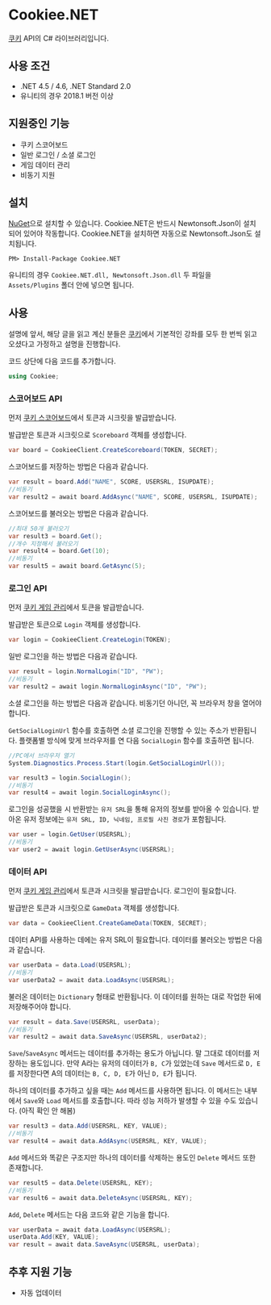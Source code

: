# Cookiee.NET
[쿠키](https://www.cookiee.net/) API의 C# 라이브러리입니다.

## 사용 조건
- .NET 4.5 / 4.6, .NET Standard 2.0
- 유니티의 경우 2018.1 버전 이상

## 지원중인 기능
- 쿠키 스코어보드
- 일반 로그인 / 소셜 로그인
- 게임 데이터 관리
- 비동기 지원

## 설치
[NuGet](https://www.nuget.org/packages/Cookiee.NET/)으로 설치할 수 있습니다. Cookiee.NET은 반드시 Newtonsoft.Json이 설치되어 있어야 작동합니다. Cookiee.NET을 설치하면 자동으로 Newtonsoft.Json도 설치됩니다.
```
PM> Install-Package Cookiee.NET
```

유니티의 경우 `Cookiee.NET.dll, Newtonsoft.Json.dll` 두 파일을 `Assets/Plugins` 폴더 안에 넣으면 됩니다.

## 사용
설명에 앞서, 해당 글을 읽고 계신 분들은 [쿠키](https://www.cookiee.net/)에서 기본적인 강좌를 모두 한 번씩 읽고 오셨다고 가정하고 설명을 진행합니다.

코드 상단에 다음 코드를 추가합니다.
```c#
using Cookiee;
```

### 스코어보드 API
먼저 [쿠키 스코어보드](https://www.cookiee.net/gmscore)에서 토큰과 시크릿을 발급받습니다.

발급받은 토큰과 시크릿으로 `Scoreboard` 객체를 생성합니다.
```c#
var board = CookieeClient.CreateScoreboard(TOKEN, SECRET);
```

스코어보드를 저장하는 방법은 다음과 같습니다.
```c#
var result = board.Add("NAME", SCORE, USERSRL, ISUPDATE);
//비동기
var result2 = await board.AddAsync("NAME", SCORE, USERSRL, ISUPDATE);
```

스코어보드를 불러오는 방법은 다음과 같습니다.
```c#
//최대 50개 불러오기
var result3 = board.Get();
//개수 지정해서 불러오기
var result4 = board.Get(10);
//비동기
var result5 = await board.GetAsync(5);
```

### 로그인 API
먼저 [쿠키 게임 관리](https://www.cookiee.net/gmdata)에서 토큰을 발급받습니다.

발급받은 토큰으로 `Login` 객체를 생성합니다.
```c#
var login = CookieeClient.CreateLogin(TOKEN);
```

일반 로그인을 하는 방법은 다음과 같습니다.
```c#
var result = login.NormalLogin("ID", "PW");
//비동기
var result2 = await login.NormalLoginAsync("ID", "PW");
```

소셜 로그인을 하는 방법은 다음과 같습니다. 비동기던 아니던, 꼭 브라우저 창을 열어야 합니다.

`GetSocialLoginUrl` 함수를 호출하면 소셜 로그인을 진행할 수 있는 주소가 반환됩니다. 플랫폼별 방식에 맞게 브라우저를 연 다음 `SocialLogin` 함수를 호출하면 됩니다.
```c#
//PC에서 브라우저 열기
System.Diagnostics.Process.Start(login.GetSocialLoginUrl());

var result3 = login.SocialLogin();
//비동기
var result4 = await login.SocialLoginAsync();
```

로그인을 성공했을 시 반환받는 `유저 SRL`을 통해 유저의 정보를 받아올 수 있습니다. 받아온 유저 정보에는 `유저 SRL, ID, 닉네임, 프로필 사진 경로`가 포함됩니다.
```c#
var user = login.GetUser(USERSRL);
//비동기
var user2 = await login.GetUserAsync(USERSRL);
```

### 데이터 API
먼저 [쿠키 게임 관리](https://www.cookiee.net/gmdata)에서 토큰과 시크릿을 발급받습니다. 로그인이 필요합니다.

발급받은 토큰과 시크릿으로 `GameData` 객체를 생성합니다.
```c#
var data = CookieeClient.CreateGameData(TOKEN, SECRET);
```

데이터 API를 사용하는 데에는 유저 SRL이 필요합니다. 데이터를 불러오는 방법은 다음과 같습니다.
```c#
var userData = data.Load(USERSRL);
//비동기
var userData2 = await data.LoadAsync(USERSRL);
```

불러온 데이터는 `Dictionary` 형태로 반환됩니다. 이 데이터를 원하는 대로 작업한 뒤에 저장해주어야 합니다.
```c#
var result = data.Save(USERSRL, userData);
//비동기
var result2 = await data.SaveAsync(USERSRL, userData2);
```

`Save`/`SaveAsync` 메서드는 데이터를 추가하는 용도가 아닙니다. 말 그대로 데이터를 저장하는 용도입니다. 만약 A라는 유저의 데이터가 `B, C`가 있었는데 `Save` 메서드로 `D, E`를 저장한다면 A의 데이터는 `B, C, D, E`가 아닌 `D, E`가 됩니다.

하나의 데이터를 추가하고 싶을 때는 `Add` 메서드를 사용하면 됩니다. 이 메서드는 내부에서 `Save`와 `Load` 메서드를 호출합니다. 따라 성능 저하가 발생할 수 있을 수도 있습니다. (아직 확인 안 해봄)
```c#
var result3 = data.Add(USERSRL, KEY, VALUE);
//비동기
var result4 = await data.AddAsync(USERSRL, KEY, VALUE);
```

`Add` 메서드와 똑같은 구조지만 하나의 데이터를 삭제하는 용도인 `Delete` 메서드 또한 존재합니다.
```c#
var result5 = data.Delete(USERSRL, KEY);
//비동기
var result6 = await data.DeleteAsync(USERSRL, KEY);
```

`Add`, `Delete` 메서드는 다음 코드와 같은 기능을 합니다.
```c#
var userData = await data.LoadAsync(USERSRL);
userData.Add(KEY, VALUE);
var result = await data.SaveAsync(USERSRL, userData);
```

## 추후 지원 기능
- 자동 업데이터
